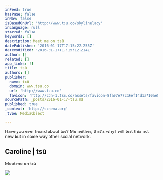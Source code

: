 ```yaml
---
inFeed: true
hasPage: false
inNav: false
isBasedOnUrl: 'http://www.tsu.co/skylinelady'
inLanguage: null
starred: false
keywords: []
description: Meet me on tsū
datePublished: '2016-01-17T17:15:22.255Z'
dateModified: '2016-01-17T17:15:12.214Z'
author: []
related: []
app_links: []
title: tsū
authors: []
publisher:
  name: tsū
  domain: www.tsu.co
  url: 'http://www.tsu.co'
  favicon: 'http://cdn-1.tsu.co/assets/favicon-8fa97e77c16ef14d1a710ae8b4dbb179cda2118f3f2aadfc2247ad5473225201.ico'
sourcePath: _posts/2016-01-17-tsu.md
published: true
_context: 'http://schema.org'
_type: MediaObject

---
```

Have you ever heard about tsū? Me neither, that's why I will test this not new but in some way other social network. 

<article style=""><h1>Caroline | tsū</h1><p>Meet me on tsū</p><img src="https://s3-us-west-2.amazonaws.com/the-grid-img/p/0da0ca06849dde607a50917511ae28f8233760ee.png" /></article>